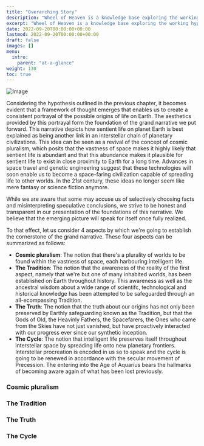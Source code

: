```yaml
---
title: "Overarching Story"
description: "Wheel of Heaven is a knowledge base exploring the working hypothesis that life on Earth was intelligently designed by an extraterrestrial civilization, the so-called Elohim."
excerpt: "Wheel of Heaven is a knowledge base exploring the working hypothesis that life on Earth was intelligently designed by an extraterrestrial civilization, the so-called Elohim."
date: 2022-09-20T00:00:00+00:00
lastmod: 2022-09-20T00:00:00+00:00
draft: false
images: []
menu:
  intro:
    parent: "at-a-glance"
weight: 130
toc: true
---
```


![Image](images/moodscape_03.jpg "moodscape_03")

Considering the hypothesis outlined in the previous chapter, it becomes evident that a framework of thought emerges that enables us to create a consistent portrayal of the possible origins of life on Earth. The aesthetics provided by this portrayal form the foundation of the grand narrative we put forward. This narrative depicts how sentient life on planet Earth is best explained as being another link in an interstellar chain of planetary civilizations. This idea can be seen as a revival of the concept of cosmic pluralism, which posits that the vastness of space makes it highly likely that sentient life is abundant and that this abundance makes it plausible for sentient life to exist in close proximity to Earth for a long time. Advances in space travel and genetic engineering suggest that these technologies will soon enable us to become a space-faring civilization capable of spreading life to other worlds. In the 21st century, these ideas no longer seem like mere fantasy or science fiction anymore.

While we are aware that some may accuse us of selectively choosing facts and misinterpreting speculative conclusions, we strive to be honest and transparent in our presentation of the foundations of this narrative. We believe that the emerging picture will speak for itself once fully realized.

To that effect, let us consider 4 aspects by which we're going to establish the cornerstone of the grand narrative. These four aspects can be summarized as follows:

- **Cosmic pluralism**: The notion that there's a plurality of worlds to be found within the vastness of space, each harbouring intelligent life.
- **The Tradition**: The notion that the awareness of the reality of the first aspect, namely that we're but one of many inhabited worlds, has been established on Earth throughout history. This awareness as well as the ancestral wisdom about a wide range of scientifc, technological and historical knowledge has been attempted to be safeguarded through an all-ecompassing Tradition.
- **The Truth**: The notion that the truth about our origins has not only been preserved by Earthly safeguarding known as the Tradition, but that the Gods of Old, the Heavinly Fathers, the Spacefarers, the Ones who came from the Skies have not just vanished, but have proactively interacted with our progress ever since our synthetic inception.
- **The Cycle**: The notion that intelligent life preserves itself throughout interstellar space by spreading life onto new planetary frontiers. Interstellar procreation is encoded in us so to speak and the cycle is going to be renewed in accordance with the secular movement of Precession. The entering into the Age of Aquarius bears the hallmarks of becoming aware again of what has been lost previously.

### Cosmic pluralism

### The Tradition

### The Truth

### The Cycle
